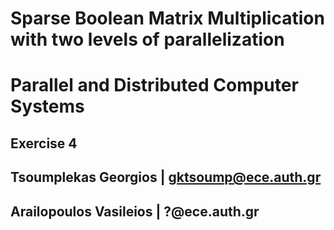 # Sparse Boolean Matrix Multiplication with two levels of parallelization
# **Parallel and Distributed Computer Systems**  
## **Exercise 4**
## Tsoumplekas Georgios | gktsoump@ece.auth.gr  <br />
## Arailopoulos Vasileios | ?@ece.auth.gr <br />
